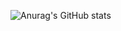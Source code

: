 ![Anurag's GitHub stats](https://github-readme-stats.vercel.app/api?username=Mystical-creator&show_icons=true&theme=dark)
